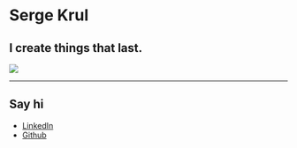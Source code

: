 # Serge Krul
## I create things that last.

![](https://en.gravatar.com/userimage/5738393/a379a81b78cf317e2ed44d8a117269c5.jpg?size=200)

***

## Say hi

- [LinkedIn](http://il.linkedin.com/in/sergekrul)
- [Github](https://github.com/krulik)
